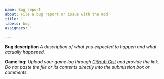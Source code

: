 ```yaml
---
name: Bug report
about: File a bug report or issue with the mod
title: ''
labels: bug
assignees: ''

---
```


**Bug description**
*A description of what you expected to happen and what actually happened.*

**Game log:**
*Upload your game log through [GitHub Gist](https://gist.github.com/) and provide the link. Do not paste the file or its contents directly into the submission box or comments.*
